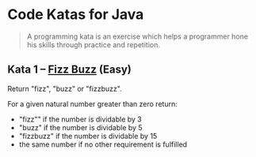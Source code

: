 # Code Katas for Java

> A programming kata is an exercise which helps a programmer hone his skills
> through practice and repetition.

## Kata 1 &ndash; [Fizz Buzz][kata-1] (Easy)

Return "fizz", "buzz" or "fizzbuzz".

For a given natural number greater than zero return:

- "fizz"" if the number is dividable by 3
- "buzz" if the number is dividable by 5
- "fizzbuzz" if the number is dividable by 15
- the same number if no other requirement is fulfilled

[kata-1]: http://technologyconversations.com/2014/03/12/java-tutorial-through-katas-fizz-buzz-easy/
